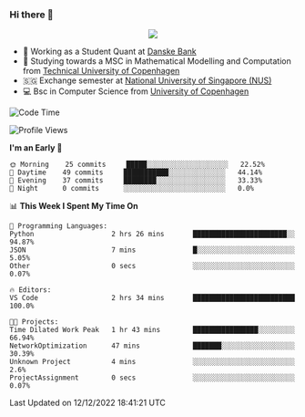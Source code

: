 ### Hi there 👋

<p align="center">
  <img src="https://media4.giphy.com/media/3ohzdKy5Z8TChSDuiA/giphy.gif?cid=ecf05e47r69cojk56gup9q8mep9liy48s94dn2uxsfh6fv39&rid=giphy.gif&ct=g" />
</p>

* 🏦 Working as a Student Quant at [Danske Bank](https://danskebank.dk)
* 🧮 Studying towards a MSC in Mathematical Modelling and Computation from [Technical University of Copenhagen](https://www.dtu.dk)
* 🇸🇬 Exchange semester at [National University of Singapore (NUS)](https://www.nus.edu.sg)
* 💻 Bsc in Computer Science from [University of Copenhagen](https://www.ku.dk/english/)


<!--START_SECTION:waka-->
![Code Time](http://img.shields.io/badge/Code%20Time-51%20hrs%2049%20mins-blue)

![Profile Views](http://img.shields.io/badge/Profile%20Views-0-blue)

**I'm an Early 🐤** 

```text
🌞 Morning    25 commits     █████░░░░░░░░░░░░░░░░░░░░   22.52% 
🌆 Daytime    49 commits     ███████████░░░░░░░░░░░░░░   44.14% 
🌃 Evening    37 commits     ████████░░░░░░░░░░░░░░░░░   33.33% 
🌙 Night      0 commits      ░░░░░░░░░░░░░░░░░░░░░░░░░   0.0%

```


📊 **This Week I Spent My Time On** 

```text
💬 Programming Languages: 
Python                   2 hrs 26 mins       ███████████████████████░░   94.87% 
JSON                     7 mins              █░░░░░░░░░░░░░░░░░░░░░░░░   5.05% 
Other                    0 secs              ░░░░░░░░░░░░░░░░░░░░░░░░░   0.07%

🔥 Editors: 
VS Code                  2 hrs 34 mins       █████████████████████████   100.0%

🐱‍💻 Projects: 
Time Dilated Work Peak   1 hr 43 mins        ████████████████░░░░░░░░░   66.94% 
NetworkOptimization      47 mins             ███████░░░░░░░░░░░░░░░░░░   30.39% 
Unknown Project          4 mins              ░░░░░░░░░░░░░░░░░░░░░░░░░   2.6% 
ProjectAssignment        0 secs              ░░░░░░░░░░░░░░░░░░░░░░░░░   0.07%

```


 Last Updated on 12/12/2022 18:41:21 UTC
<!--END_SECTION:waka-->
